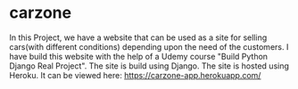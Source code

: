 # carzone
In this Project, we have a website that can be used as a site for selling cars(with different conditions) depending upon the need of the customers. I have build this website with the help of a Udemy course "Build Python Django Real Project". The site is build using Django. The site is hosted using Heroku. It can be viewed here: https://carzone-app.herokuapp.com/
